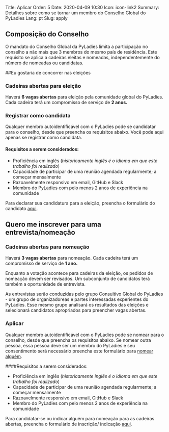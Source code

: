 Title: Aplicar
Order: 5
Date: 2020-04-09 10:30
Icon: icon-link2
Summary: Detalhes sobre como se tornar um membro do Conselho Global do PyLadies
Lang: pt
Slug: apply



## Composição do Conselho
O mandato do Conselho Global da PyLadies limita a participação no conselho a não mais que 3 membros do mesmo país de residência. Este requisito se aplica a cadeiras eleitas e nomeadas, independentemente do número de nomeadas ou candidatas.


##Eu gostaria de concorrer nas eleições

### Cadeiras abertas para eleição
Haverá **6 vagas abertas** para eleição pela comunidade global do PyLadies. Cada cadeira terá um compromisso de serviço de **2 anos.**

### Registrar como candidata
Qualquer membro autoidentificável com o PyLadies pode se candidatar para o conselho, desde que preencha os requisitos abaixo. Você pode aqui apenas se registrar como candidata.


#### Requisitos  a serem considerados:

- Proficiência em inglês (_historicamente inglês é o idioma em que este trabalho foi realizado_)
- Capacidade de participar de uma reunião agendada regularmente; a começar mensalmente
- Razoavelmente responsivo em email, GitHub e Slack
- Membro do PyLadies com pelo menos 2 anos de experiência na comunidade

Para declarar sua candidatura para a eleição, preencha o formulário do candidato [aqui](https://forms.gle/TqNto2rVfA5z8m5z5).

## Quero me inscrever para uma entrevista/nomeação

### Cadeiras abertas para nomeação

Haverá **3 vagas abertas** para nomeação. Cada cadeira terá um compromisso de serviço de **1 ano.**

Enquanto a votação acontece para cadeiras da eleição, os pedidos de nomeação devem ser revisados. Um subconjunto de candidatos terá também a oportunidade de entrevista.

As entrevistas serão conduzidas pelo grupo Consultivo Global do PyLadies - um grupo de organizadoreas e partes interessadas experientes do PyLadies. Esse mesmo grupo analisará os resultados das eleições e selecionará candidatos apropriados para preencher vagas abertas.

### Aplicar
Qualquer membro autoidentificável com o PyLadies pode se nomear para o conselho, desde que preencha os requisitos abaixo. Se nomear outra pessoa, essa pessoa deve ser um membro do PyLadies e seu consentimento será necessário preencha este formulário para [nomear alguém](https://forms.gle/XCdwssUQn4ukZpzP8).


####Requisitos  a serem considerados:

- Proficiência em inglês (_historicamente inglês é o idioma em que este trabalho foi realizado_)
- Capacidade de participar de uma reunião agendada regularmente; a começar mensalmente
- Razoavelmente responsivo em email, GitHub e Slack
- Membro do PyLadies com pelo menos 2 anos de experiência na comunidade

Para candidatar-se ou indicar alguém para nomeação para as cadeiras abertas, preencha o formulário de inscrição/ indicação [aqui](https://forms.gle/63WZbDvEDwq6K8rV8).


